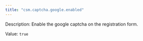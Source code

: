 ```yaml
---
title: "csm.captcha.google.enabled"
---
```


Description: Enable the google captcha on the registration form.

Value: `true`